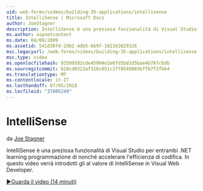 ```yaml
---
uid: web-forms/videos/building-35-applications/intellisense
title: IntelliSense | Microsoft Docs
author: JoeStagner
description: IntelliSense è una preziosa funzionalità di Visual Studio per entrambi .NET learning programmazione di nonché accelerare l'efficienza di codifica. In questo video verrà introdotti...
ms.author: aspnetcontent
ms.date: 04/09/2009
ms.assetid: 541d38fd-2d62-4db5-bb9f-182163829326
msc.legacyurl: /web-forms/videos/building-35-applications/intellisense
msc.type: video
ms.openlocfilehash: 93509582cde45004e2e6fd5bd1d5bae4b787c6db
ms.sourcegitcommit: b28cd0313af316c051c2ff8549865bff67f2fbb4
ms.translationtype: MT
ms.contentlocale: it-IT
ms.lasthandoff: 07/05/2018
ms.locfileid: "37805249"
---
```

<a name="intellisense"></a>IntelliSense
====================
da [Joe Stagner](https://github.com/JoeStagner)

IntelliSense è una preziosa funzionalità di Visual Studio per entrambi .NET learning programmazione di nonché accelerare l'efficienza di codifica. In questo video verrà introdotti gli al valore di IntelliSense in Visual Web Developer.

[&#9654;Guarda il video (14 minuti)](https://channel9.msdn.com/Blogs/ASP-NET-Site-Videos/intellisense)
